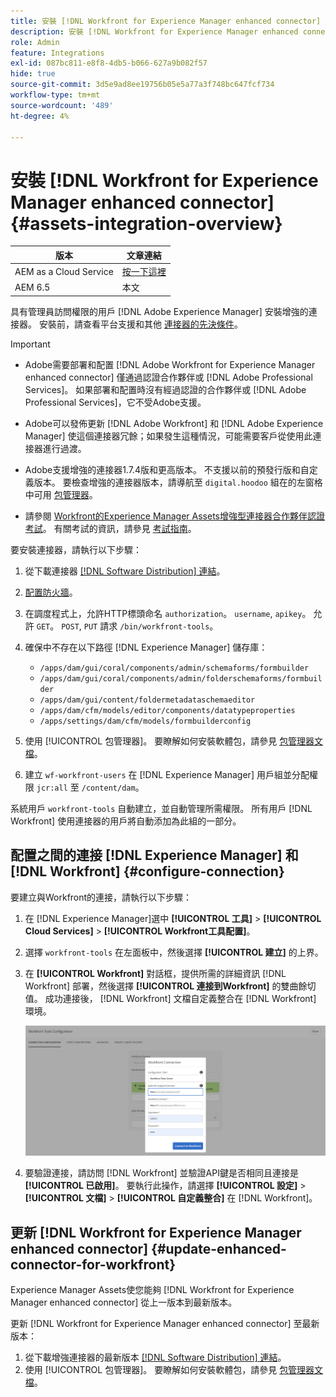 ```yaml
---
title: 安裝 [!DNL Workfront for Experience Manager enhanced connector]
description: 安裝 [!DNL Workfront for Experience Manager enhanced connector]
role: Admin
feature: Integrations
exl-id: 087bc811-e8f8-4db5-b066-627a9b082f57
hide: true
source-git-commit: 3d5e9ad8ee19756b05e5a77a3f748bc647fcf734
workflow-type: tm+mt
source-wordcount: '489'
ht-degree: 4%

---
```


# 安裝 [!DNL Workfront for Experience Manager enhanced connector] {#assets-integration-overview}

| 版本 | 文章連結 |
| -------- | ---------------------------- |
| AEM as a Cloud Service  | [按一下這裡](https://experienceleague.adobe.com/docs/experience-manager-cloud-service/content/assets/integrations/workfront-connector-install.html?lang=en) |
| AEM 6.5 | 本文 |

具有管理員訪問權限的用戶 [!DNL Adobe Experience Manager] 安裝增強的連接器。 安裝前，請查看平台支援和其他 [連接器的先決條件](https://one.workfront.com/s/csh?context=2467&amp;pubname=the-new-workfront-experience)。

>[!IMPORTANT]
>
>* Adobe需要部署和配置 [!DNL Adobe Workfront for Experience Manager enhanced connector] 僅通過認證合作夥伴或 [!DNL Adobe Professional Services]。 如果部署和配置時沒有經過認證的合作夥伴或 [!DNL Adobe Professional Services]，它不受Adobe支援。
>
>* Adobe可以發佈更新 [!DNL Adobe Workfront] 和 [!DNL Adobe Experience Manager] 使這個連接器冗餘；如果發生這種情況，可能需要客戶從使用此連接器進行過渡。
>
>* Adobe支援增強的連接器1.7.4版和更高版本。 不支援以前的預發行版和自定義版本。 要檢查增強的連接器版本，請導航至 `digital.hoodoo` 組在的左窗格中可用 [包管理器](https://experienceleague.adobe.com/docs/experience-manager-65/administering/contentmanagement/package-manager.html?lang=zh-Hant)。
>
>* 請參閱 [Workfront的Experience Manager Assets增強型連接器合作夥伴認證考試](https://solutionpartners.adobe.com/solution-partners/home/applications/experience_cloud/workfront/journey/dev_core.html)。 有關考試的資訊，請參見 [考試指南](https://express.adobe.com/page/Tc7Mq6zLbPFy8/)。


要安裝連接器，請執行以下步驟：

1. 從下載連接器 [[!DNL Software Distribution] 連結](https://experience.adobe.com/#/downloads/content/software-distribution/en/aem.html?package=/content/software-distribution/en/details.html/content/dam/aem/public/adobe/packages/cq650/product/assets/workfront-tools.ui.apps.zip)。
1. [配置防火牆](https://one.workfront.com/s/document-item?bundleId=the-new-workfront-experience&amp;topicId=Content%2FAdministration_and_Setup%2FGet_started-WF_administration%2Fconfigure-your-firewall.html)。
1. 在調度程式上，允許HTTP標頭命名 `authorization`。 `username`, `apikey`。 允許 `GET`。 `POST`, `PUT` 請求 `/bin/workfront-tools`。
1. 確保中不存在以下路徑 [!DNL Experience Manager] 儲存庫：

   * `/apps/dam/gui/coral/components/admin/schemaforms/formbuilder`
   * `/apps/dam/gui/coral/components/admin/folderschemaforms/formbuilder`
   * `/apps/dam/gui/content/foldermetadataschemaeditor`
   * `/apps/dam/cfm/models/editor/components/datatypeproperties`
   * `/apps/settings/dam/cfm/models/formbuilderconfig`

1. 使用 [!UICONTROL 包管理器]。 要瞭解如何安裝軟體包，請參見 [包管理器文檔](/help/sites-administering/package-manager.md)。
1. 建立 `wf-workfront-users` 在 [!DNL Experience Manager] 用戶組並分配權限 `jcr:all` 至 `/content/dam`。

系統用戶 `workfront-tools` 自動建立，並自動管理所需權限。 所有用戶 [!DNL Workfront] 使用連接器的用戶將自動添加為此組的一部分。

## 配置之間的連接 [!DNL Experience Manager] 和 [!DNL Workfront] {#configure-connection}

要建立與Workfront的連接，請執行以下步驟：

1. 在 [!DNL Experience Manager]選中 **[!UICONTROL 工具]** > **[!UICONTROL Cloud Services]** > **[!UICONTROL Workfront工具配置]**。

1. 選擇 `workfront-tools` 在左面板中，然後選擇 **[!UICONTROL 建立]** 的上界。

1. 在 **[!UICONTROL Workfront]** 對話框，提供所需的詳細資訊 [!DNL Workfront] 部署，然後選擇 **[!UICONTROL 連接到Workfront]** 的雙曲餘切值。 成功連接後， [!DNL Workfront] 文檔自定義整合在 [!DNL Workfront] 環境。

   ![連接 [!DNL Experience Manager] 和 [!DNL Workfront]](/help/assets/assets/wf-connection-config.png)

1. 要驗證連接，請訪問 [!DNL Workfront] 並驗證API鍵是否相同且連接是 **[!UICONTROL 已啟用]**。 要執行此操作，請選擇 **[!UICONTROL 設定]** > **[!UICONTROL 文檔]** > **[!UICONTROL 自定義整合]** 在 [!DNL Workfront]。

## 更新 [!DNL Workfront for Experience Manager enhanced connector] {#update-enhanced-connector-for-workfront}

Experience Manager Assets使您能夠 [!DNL Workfront for Experience Manager enhanced connector] 從上一版本到最新版本。

更新 [!DNL Workfront for Experience Manager enhanced connector] 至最新版本：

1. 從下載增強連接器的最新版本 [[!DNL Software Distribution] 連結](https://experience.adobe.com/#/downloads/content/software-distribution/en/aem.html?package=/content/software-distribution/en/details.html/content/dam/aem/public/adobe/packages/cq650/product/assets/workfront-tools.ui.apps.zip)。
1. 使用 [!UICONTROL 包管理器]。 要瞭解如何安裝軟體包，請參見 [包管理器文檔](/help/sites-administering/package-manager.md)。
